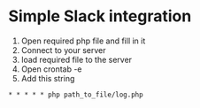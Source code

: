 # Simple Slack integration
1) Open required php file and fill in it
2) Connect to your server
3) load required file to the server
3) Open crontab -e
4) Add this string
```crontab
* * * * * php path_to_file/log.php
```